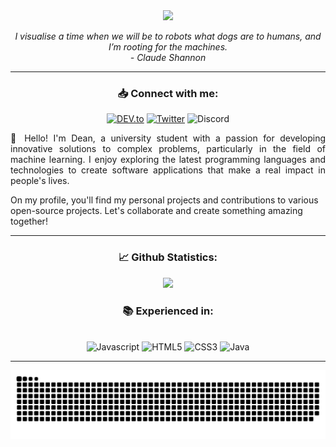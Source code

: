 <!-- Machine Learning GIF -->
<div id="header" align="center">
    <img src="https://media.giphy.com/media/v1.Y2lkPTc5MGI3NjExZjBjMjg2ZmU5NzRjZTQ4ZjZmMTEwYmQ2NzQyZDUyNTRiMzllNWJmNSZlcD12MV9pbnRlcm5hbF9naWZzX2dpZklkJmN0PXM/F04IIH8SwCB6iBa36I/giphy-downsized-large.gif" height="200px" width="auto">
</div>

<p align="center"><i>I visualise a time when we will be to robots what dogs are to humans, and I’m rooting for the machines. <br>- Claude Shannon</i></p>

<hr>
<!-- Social Links -->
<h3 align="center">📥 Connect with me:</h3>
<p align="center">
<a href="https://dev.to/codebydean" target="blank"><img src="https://img.shields.io/badge/-codebydean-white?logo=dev.to&logoColor=black&style=for-the-badge&logoWidth=20" alt="DEV.to"></a>
<a href="https://twitter.com/codebydean" target="_blank"><img src="https://img.shields.io/badge/-codebydean-blue?logo=twitter&logoColor=white&style=for-the-badge&logoWidth=20" alt="Twitter"></a>
<img src="https://img.shields.io/badge/-cerberus2131-5865F2?logo=discord&logoColor=white&style=for-the-badge&logoWidth=20" alt="Discord">
</p>

<!-- Introduction Message -->
<p align="justify">👋 Hello! I'm Dean, a university student with a passion for developing innovative solutions to complex problems, particularly in the field of machine learning. I enjoy exploring the latest programming languages and technologies to create software applications that make a real impact in people's lives. 

On my profile, you'll find my personal projects and contributions to various open-source projects. Let's collaborate and create something amazing together!<p>

<hr>
<!-- Github Stats -->
<h3 align="center">📈 Github Statistics:</h3>
<div align="center">
    <a href="https://github.com/codebydean">
        <img src="https://github-readme-stats.vercel.app/api?username=codebydean&show_icons=true&count_private=true&number_format=long&theme=transparent"/>
    </a>
</div>

<!-- Languages -->
<h3 align="center">📚 Experienced in:</h3>
<div align="center">
<br>
    <img src="https://img.shields.io/badge/-JavaScript-F7DF1E?logo=javascript&logoColor=black&style=for-the-badge&logoWidth=20" alt="Javascript">
    <img src="https://img.shields.io/badge/-HTML5-E34F26?logo=html5&logoColor=white&style=for-the-badge&logoWidth=20" alt="HTML5">
    <img src="https://img.shields.io/badge/-CSS3-1572B6?logo=css3&logoColor=white&style=for-the-badge&logoWidth=20" alt="CSS3">
    <img src="https://img.shields.io/badge/-Java-f89820?logo=java&logoColor=white&style=for-the-badge&logoWidth=20" alt="Java">
</div>

<hr>
<img src="assets/snake.svg"/>
